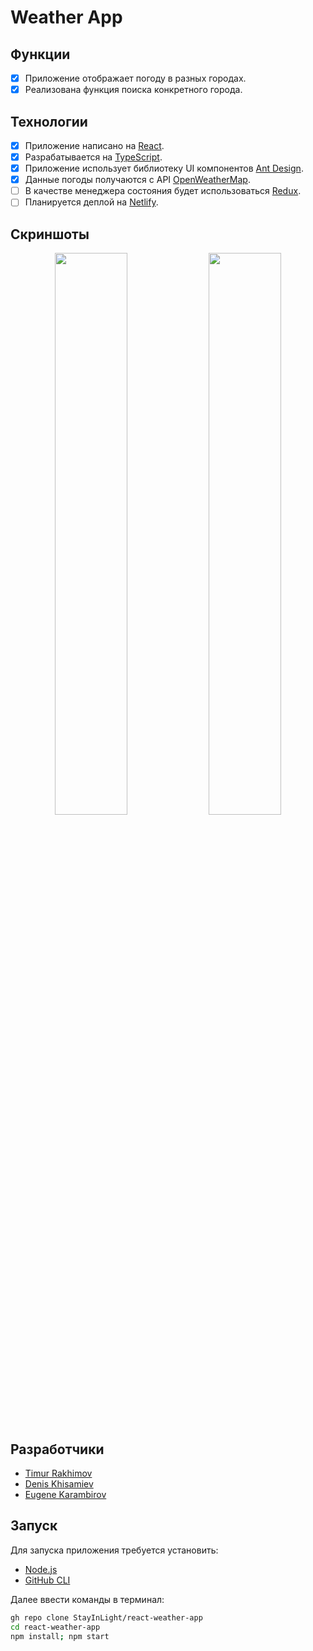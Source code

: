 # Weather App

## Функции
- [x] Приложение отображает погоду в разных городах.
- [x] Реализована функция поиска конкретного города.

## Технологии
- [x] Приложение написано на [React](https://github.com/facebook/react).
- [x] Разрабатывается на [TypeScript](https://github.com/microsoft/TypeScript).
- [x] Приложение использует библиотеку UI компонентов [Ant Design](https://github.com/ant-design/ant-design).
- [x] Данные погоды получаются с API [OpenWeatherMap](https://openweathermap.org/api).
- [ ] В качестве менеджера состояния будет использоваться [Redux](https://github.com/reduxjs/redux).
- [ ] Планируется деплой на [Netlify](https://www.netlify.com/).

## Скриншоты
<p align="center">
  <img width="48%" src="https://user-images.githubusercontent.com/36644693/97494844-f361af00-1977-11eb-8057-19db0d9b4343.png">
  <img width="48%" src="https://user-images.githubusercontent.com/36644693/97494847-f52b7280-1977-11eb-8078-3bec586000d1.png">
</p>

## Разработчики
- [Timur Rakhimov](https://github.com/StayInLight)
- [Denis Khisamiev](https://github.com/denkhis)
- [Eugene Karambirov](https://github.com/Karambirov)

## Запуск
Для запуска приложения требуется установить:
- [Node.js](https://nodejs.org/en/)
- [GitHub CLI](https://github.com/cli/cli)

Далее ввести команды в терминал:
```sh
gh repo clone StayInLight/react-weather-app
cd react-weather-app
npm install; npm start
```
